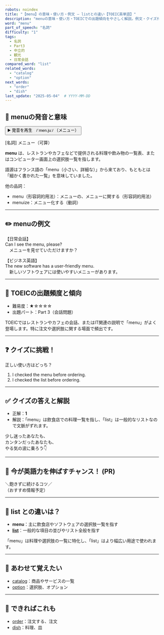 ```yaml
---
robots: noindex
title: "【menu】の意味・使い方・例文 ― listとの違い【TOEIC英単語】"
description: "menuの意味・使い方・TOEICでの出題傾向をやさしく解説。例文・クイズ付きでlistとの違いもわかりやすく学べます。"
word: "menu"
part_of_speech: "名詞"
difficulty: "1"
tags:
  - 名詞
  - Part3
  - 中立的
  - 観光
  - 日常会話
compared_word: "list"
related_words:
  - "catalog"
  - "option"
next_words:
  - "order"
  - "dish"
last_update: "2025-05-04"  # YYYY-MM-DD
---
```


## 🔰 menuの発音と意味

<button class="play-audio" onclick="playTTS('menu')">
  <span class="play-audio-main">
    ▶️ 発音を再生　/ˈmen.juː/
  </span>
  <span class="play-audio-sub">
    （メニュー）
  </span>
</button>

[名詞] メニュー（可算）

**menu** は、レストランやカフェなどで提供される料理や飲み物の一覧表、またはコンピューター画面上の選択肢一覧を指します。

語源はフランス語の「menu（小さい、詳細な）」から来ており、もともとは「細かく書かれた一覧」を意味していました。

他の品詞：  
- menu（形容詞的用法）：メニューの、メニューに関する（形容詞的用法）
- menuize：メニュー化する（動詞）

---

## ✏️ menuの例文

【日常会話】  
Can I see the menu, please?  
　メニューを見せていただけますか？

【ビジネス英語】  
The new software has a user-friendly menu.  
　新しいソフトウェアには使いやすいメニューがあります。

---

## 🎯 TOEICの出題頻度と傾向

- 難易度：★☆☆☆☆
- 出題パート：Part 3（会話問題）

TOEICではレストランやカフェの会話、またはIT関連の説明で「menu」がよく登場します。特に注文や選択肢に関する場面で頻出です。

---

## ❓ クイズに挑戦！

正しい使い方はどっち？

1. I checked the menu before ordering.  
2. I checked the list before ordering.

---

## ✅ クイズの答えと解説

- 正解：**1**
- 解説：「menu」は飲食店での料理一覧を指し、「list」は一般的なリストなので文脈がずれます。

少し迷ったあなたも、  
カンタンだったあなたも、  
やる気の波に乗ろう👇️

---

## 🚀 今が英語力を伸ばすチャンス！ (PR)

<div class="info-center">
＼飽きずに続けるコツ／<br>  
（おすすめ情報予定）
</div>

---

## 🤔  list との違いは？

- **menu**：主に飲食店やソフトウェアの選択肢一覧を指す
- **[list](/word/list/)**：一般的な項目の並びやリスト全般を指す

「menu」は料理や選択肢の一覧に特化し、「list」はより幅広い用途で使われます。

---

## 🧩 あわせて覚えたい

- [catalog](/word/catalog/)：商品やサービスの一覧
- [option](/word/option/)：選択肢、オプション

---

## 📖 できればこれも

- [order](/word/order/)：注文する、注文
- [dish](/word/dish/)：料理、皿

<!-- cvid: aid37_bid27 -->
